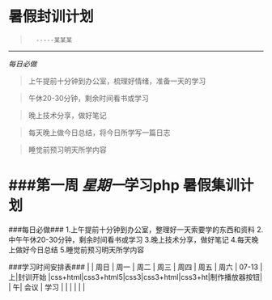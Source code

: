暑假封训计划
==========
>       -----某某某                          
---------
*每日必做*

>上午提前十分钟到办公室，梳理好情绪，准备一天的学习

>午休20-30分钟，剩余时间看书或学习

>晚上技术分享，做好笔记

>每天晚上做今日总结，将今日所学写一篇日志

>睡觉前预习明天所学内容

###第一周
*星期一*学习php
暑假集训计划
==========
###每日必做###
1.上午提前十分钟到办公室，整理好一天索要学的东西和资料
2.中午午休20-30分钟，剩余时间看书或学习
3.晚上技术分享，做好笔记
4.每天晚上做好今日总结
5.睡觉前预习明天所学内容

###学习时间安排表###
        |   |  周日  |  周一  |  周二  |  周三  |  周四  |  周五  |  周六  |
07-13   | 上|封训开始 |css+html|css3+html5|css3|css3+html|css3+ht|制作播放器按钮|
        | 午|  会议  | 学习    |       |       |        |        |       |
